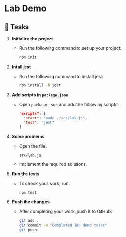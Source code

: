 # Lab Demo

## 📝 Tasks

1. **Initialize the project**

   - Run the following command to set up your project:
     ```bash
     npm init
     ```

2. **Intall jest**

   - Run the following command to install jest:
     ```bash
     npm install -D jest
     ```

3. **Add scripts in `package.json`**

   - Open `package.json` and add the following scripts:
     ```json
     "scripts": {
       "start": "node ./src/lab.js",
       "test": "jest"
     }
     ```

4. **Solve problems**

   - Open the file:
     ```
     src/lab.js
     ```
   - Implement the required solutions.

5. **Run the tests**

   - To check your work, run:
     ```bash
     npm test
     ```

6. **Push the changes**
   - After completing your work, push it to GitHub:
     ```bash
     git add .
     git commit -m "Completed lab demo tasks"
     git push
     ```
